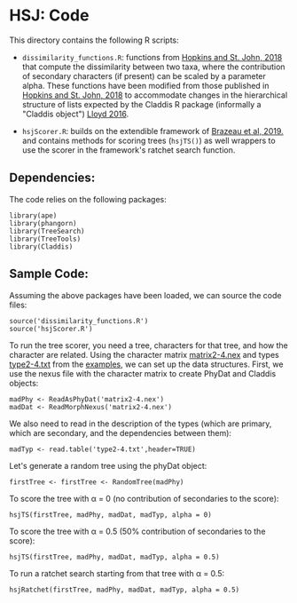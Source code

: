 # HSJ:  Code #

This directory contains the following R scripts:

+ `dissimilarity_functions.R`:  functions from [Hopkins and St. John, 2018](https://doi.org/10.1098/rspb.2018.1784) that compute the dissimilarity between two taxa, where the contribution of secondary characters (if present) can be scaled by a parameter alpha.  These functions have been modified from those published in [Hopkins and St. John, 2018](https://doi.org/10.1098/rspb.2018.1784) to accommodate changes in the hierarchical structure of lists expected by the Claddis R package (informally a "Claddis object") [Lloyd 2016](https://doi.org/10.1111/bij.12746).

+ `hsjScorer.R`: builds on the extendible framework of [Brazeau et al, 2019.](https://doi.org/10.1093/sysbio/syy083) and contains methods for scoring trees (`hsjTS()`) as well wrappers to use the scorer in the framework's ratchet search function.

## Dependencies: ##

The code relies on the following packages:

```
library(ape)
library(phangorn)
library(TreeSearch)
library(TreeTools)
library(Claddis)
```

## Sample Code: ##

Assuming the above packages have been loaded, we can source the code files:
```
source('dissimilarity_functions.R')
source('hsjScorer.R')
```
To run the tree scorer, you need a tree, characters for that tree, and how the character are related.   Using the character matrix [matrix2-4.nex](../examples/matrix2-4.nex) and types [type2-4.txt](../examples/type2-4.txt) from the [examples](../examples), we can set up the data structures.  First, we use the nexus file with the character matrix to create PhyDat and Claddis objects:
```
madPhy <- ReadAsPhyDat('matrix2-4.nex')
madDat <- ReadMorphNexus('matrix2-4.nex')
```
We also need to read in the description of the types (which are primary, which are secondary, and the dependencies between them):
```
madTyp <- read.table('type2-4.txt',header=TRUE)
```
Let's generate a random tree using the phyDat object:
```
firstTree <- firstTree <- RandomTree(madPhy)
```
To score the tree with &alpha; = 0 (no contribution of secondaries to the score):
```
hsjTS(firstTree, madPhy, madDat, madTyp, alpha = 0)
```
To score the tree with &alpha; = 0.5 (50% contribution of secondaries to the score):
```
hsjTS(firstTree, madPhy, madDat, madTyp, alpha = 0.5)
```
To run a ratchet search starting from that tree with &alpha; = 0.5:
```
hsjRatchet(firstTree, madPhy, madDat, madTyp, alpha = 0.5)
```
